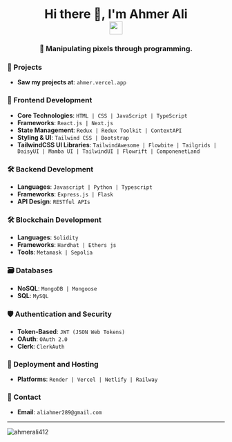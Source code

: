 <h1 align="center">
  Hi there 👋, I'm Ahmer Ali
  <br>
  <img src="https://raw.githubusercontent.com/ahmerali412/ahmerali412/main/assets/wave.gif" width="30px">
</h1>

<h3 align="center">🎨 Manipulating pixels through programming.</h3>

### 🚀 Projects
- **Saw my projects at**: `ahmer.vercel.app`

### 🎨 Frontend Development
- **Core Technologies**: `HTML | CSS | JavaScript | TypeScript`
- **Frameworks**: `React.js | Next.js`
- **State Management**: `Redux | Redux Toolkit | ContextAPI`
- **Styling & UI**: `Tailwind CSS | Bootstrap`
- **TailwindCSS UI Libraries**: `TailwindAwesome | Flowbite | Tailgrids | DaisyUI | Mamba UI | TailwindUI | Flowrift | ComponenetLand`

### 🛠 Backend Development
- **Languages**: `Javascript | Python | Typescript`
- **Frameworks**: `Express.js | Flask`
- **API Design**: `RESTful APIs`

### 🛠 Blockchain Development
- **Languages**: `Solidity`
- **Frameworks**: `Hardhat | Ethers js`
- **Tools**: `Metamask | Sepolia`

### 🗃 Databases
- **NoSQL**: `MongoDB | Mongoose`
- **SQL**: `MySQL`

### 🛡 Authentication and Security
- **Token-Based**: `JWT (JSON Web Tokens)`
- **OAuth**: `OAuth 2.0`
- **Clerk**: `ClerkAuth`

### 🚀 Deployment and Hosting
- **Platforms**: `Render | Vercel | Netlify | Railway`

### 🚀 Contact
- **Email**: `aliahmer289@gmail.com`
---

<p align="left">
  <img src="https://github-readme-streak-stats.herokuapp.com/?user=ahmerali412&" alt="ahmerali412" />
</p>
